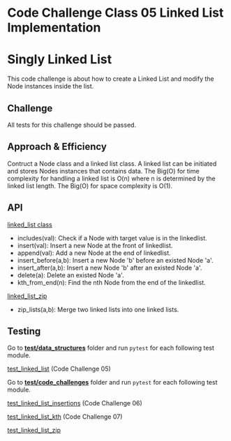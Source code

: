# Code Challenge Class 05 Linked List Implementation
# Singly Linked List
This code challenge is about how to create a Linked List and modify the Node instances inside the list.

## Challenge
All tests for this challenge should be passed.

## Approach & Efficiency
Contruct a Node class and a linked list class. A linked list can be initiated and stores Nodes instances that contains data.
The Big(O) for time complexity for handling a linked list is O(n) where n is determined by the linked list length.
The Big(O) for space complexity is O(1).

## API

[linked_list class](../../data_structures/linked_list.py)
- includes(val): Check if a Node with target value is in the linkedlist.
- insert(val): Insert a new Node at the front of linkedlist.
- append(val): Add a new Node at the end of linkedlist.
- insert_before(a,b): Insert a new Node 'b' before an existed Node 'a'.
- insert_after(a,b): Insert a new Node 'b' after an existed Node 'a'.
- delete(a): Delete an existed Node 'a'.
- kth_from_end(n): Find the nth Node from the end of the linkedlist.

[linked_list_zip](../../code_challenges/linked_list_zip.py)
- zip_lists(a,b): Merge two linked lists into one linked lists.

## Testing

Go to **[test/data_structures](../../tests/data_structures)** folder and run ``pytest`` for each following test module.

[test_linked_list](../../tests/data_structures/test_linked_list.py) (Code Challenge 05)

Go to **[test/code_challenges](../../tests/code_challenges)** folder and run ``pytest`` for each following test module.

[test_linked_list_insertions](../../tests/code_challenges/test_linked_list_insertions.py) (Code Challenge 06)

[test_linked_list_kth](../../tests/code_challenges/test_linked_list_kth.py) (Code Challenge 07)

[test_linked_list_zip](../../tests/code_challenges/test_linked_list_zip.py)

